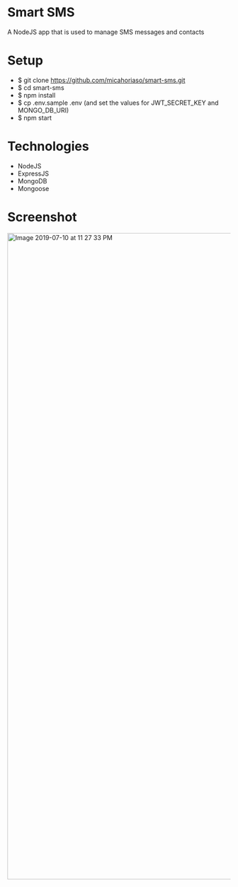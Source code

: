 # Smart SMS

A NodeJS app that is used to manage SMS messages and contacts

# Setup

- $ git clone https://github.com/micahoriaso/smart-sms.git
- $ cd smart-sms
- $ npm install
- $ cp .env.sample .env (and set the values for JWT_SECRET_KEY and MONGO_DB_URI)
- $ npm start

# Technologies

- NodeJS
- ExpressJS
- MongoDB
- Mongoose

# Screenshot

<img width="1461" alt="Image 2019-07-10 at 11 27 33 PM" src="https://user-images.githubusercontent.com/20840601/61002532-65b91500-a36a-11e9-854b-ac8b1df3c202.png">

